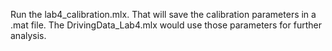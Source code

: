 Run the lab4_calibration.mlx. That will save the calibration parameters in a .mat file. 
The DrivingData_Lab4.mlx would use those parameters for further analysis. 
